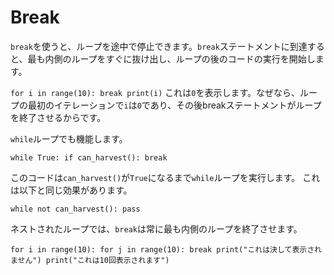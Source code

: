 # Break
`break`を使うと、ループを途中で停止できます。`break`ステートメントに到達すると、最も内側のループをすぐに抜け出し、ループの後のコードの実行を開始します。

`for i in range(10):
	break
print(i)`
これは`0`を表示します。なぜなら、ループの最初のイテレーションで`i`は`0`であり、その後breakステートメントがループを終了させるからです。

`while`ループでも機能します。

`while True:
	if can_harvest():
		break`

このコードは`can_harvest()`が`True`になるまで`while`ループを実行します。
これは以下と同じ効果があります。

`while not can_harvest():
	pass`

ネストされたループでは、`break`は常に最も内側のループを終了させます。

`for i in range(10):
	for j in range(10):
		break
		print("これは決して表示されません")
	print("これは10回表示されます")`
